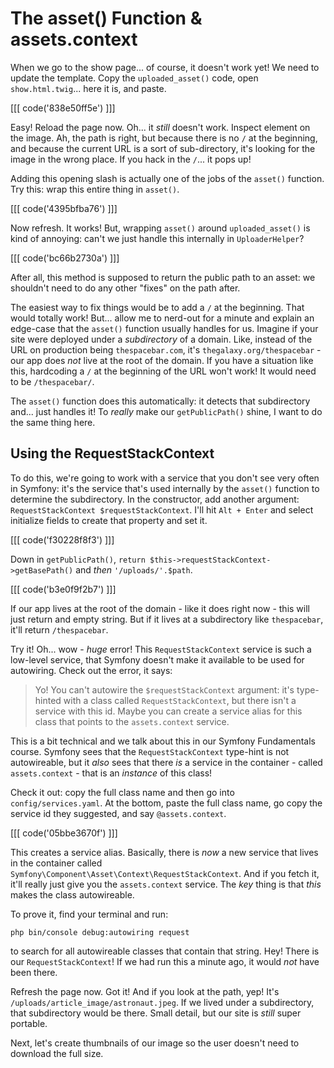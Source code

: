 # The asset() Function & assets.context

When we go to the show page... of course, it doesn't work yet! We need to update
the template. Copy the `uploaded_asset()` code, open `show.html.twig`...
here it is, and paste.

[[[ code('838e50ff5e') ]]]

Easy! Reload the page now. Oh... it *still* doesn't work. Inspect element on the
image. Ah, the path is right, but because there is no `/` at the beginning,
and because the current URL is a sort of sub-directory, it's looking for the image
in the wrong place. If you hack in the `/`... it pops up!

Adding this opening slash is actually one of the jobs of the `asset()` function.
Try this: wrap this entire thing in `asset()`.

[[[ code('4395bfba76') ]]]

Now refresh. It works! But, wrapping `asset()` around `uploaded_asset()` is kind
of annoying: can't we just handle this internally in `UploaderHelper`? 

[[[ code('bc66b2730a') ]]]

After all, this method is supposed to return the public path to an asset: we 
shouldn't need to do any other "fixes" on the path after.

The easiest way to fix things would be to add a `/` at the beginning. That would
totally work! But... allow me to nerd-out for a minute and explain an edge-case
that the `asset()` function usually handles for us. Imagine if your site were deployed
under a *subdirectory* of a domain. Like, instead of the URL on production being
`thespacebar.com`, it's `thegalaxy.org/thespacebar` - our app does *not* live at
the root of the domain. If you have a situation like this, hardcoding a `/` at the
beginning of the URL won't work! It would need to be `/thespacebar/`.

The `asset()` function does this automatically: it detects that subdirectory and...
just handles it! To *really* make our `getPublicPath()` shine, I want to do the
same thing here.

## Using the RequestStackContext

To do this, we're going to work with a service that you don't see very often in
Symfony: it's the service that's used internally by the `asset()` function to
determine the subdirectory. In the constructor, add another argument:
`RequestStackContext $requestStackContext`. I'll hit `Alt + Enter` and select
initialize fields to create that property and set it.

[[[ code('f30228f8f3') ]]]

Down in `getPublicPath()`, `return $this->requestStackContext->getBasePath()`
and *then* `'/uploads/'.$path`.

[[[ code('b3e0f9f2b7') ]]]

If our app lives at the root of the domain - like it does right now - this will
just return and empty string. But if it lives at a subdirectory like `thespacebar`,
it'll return `/thespacebar`.

Try it! Oh... wow - *huge* error! This `RequestStackContext` service is such a
low-level service, that Symfony doesn't make it available to be used for autowiring.
Check out the error, it says:

> Yo! You can't autowire the `$requestStackContext` argument: it's type-hinted with
> a class called `RequestStackContext`, but there isn't a service with this id.
> Maybe you can create a service alias for this class that points to the
> `assets.context` service.

This is a bit technical and we talk about this in our Symfony Fundamentals course.
Symfony sees that the `RequestStackContext` type-hint is not autowireable, but it
*also* sees that there *is* a service in the container - called `assets.context` -
that is an *instance* of this class!

Check it out: copy the full class name and then go into `config/services.yaml`.
At the bottom, paste the full class name, go copy the service id they suggested,
and say `@assets.context`.

[[[ code('05bbe3670f') ]]]

This creates a service alias. Basically, there is *now* a new service that lives
in the container called `Symfony\Component\Asset\Context\RequestStackContext`.
And if you fetch it, it'll really just give you the `assets.context` service. The
*key* thing is that *this* makes the class autowireable.

To prove it, find your terminal and run:

```terminal
php bin/console debug:autowiring request
```

to search for all autowireable classes that contain that string. Hey! There is our
`RequestStackContext`! If we had run this a minute ago, it would *not* have been
there.

Refresh the page now. Got it! And if you look at the path, yep! It's
`/uploads/article_image/astronaut.jpeg`. If we lived under a subdirectory, that
subdirectory would be there. Small detail, but our site is *still* super portable.

Next, let's create thumbnails of our image so the user doesn't need to download the
full size.
